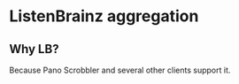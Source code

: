 # ListenBrainz aggregation
## Why LB?
Because Pano Scrobbler and several other clients support it. 
